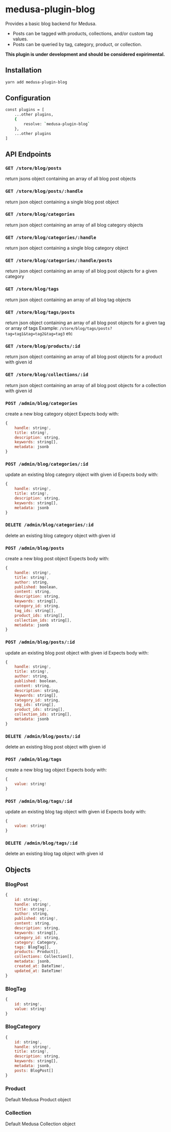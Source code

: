 # medusa-plugin-blog

Provides a basic blog backend for Medusa.  

- Posts can be tagged with products, collections, and/or custom tag values. 
- Posts can be queried by tag, category, product, or collection.  

**This plugin is under development and should be considered expirimental.**

## Installation

```bash
yarn add medusa-plugin-blog
```

## Configuration

```bash
const plugins = [
	...other plugins,
	{ 
		resolve: `medusa-plugin-blog`
	},
	...other plugins
]
```	

## API Endpoints

### `GET /store/blog/posts`
return jsons object containing an array of all blog post objects

### `GET /store/blog/posts/:handle`
return json object containing a single blog post object

### `GET /store/blog/categories`
return json object containing an array of all blog category objects

### `GET /store/blog/categories/:handle`
return json object containing a single blog category object

### `GET /store/blog/categories/:handle/posts`
return json object containing an array of all blog post objects for a given category

### `GET /store/blog/tags`
return json object containing an array of all blog tag objects

### `GET /store/blog/tags/posts`
return json object containing an array of all blog post objects for a given tag or array of tags
Example: `/store/blog/tags/posts?tag=tag1&tag=tag2&tag=tag3` etc

### `GET /store/blog/products/:id`
return json object containing an array of all blog post objects for a product with given id

### `GET /store/blog/collections/:id`
return json object containing an array of all blog post objects for a collection with given id

### `POST /admin/blog/categories`
create a new blog category object
Expects body with:
```js
{
	handle: string!,
	title: string!,
	description: string,
	keywords: string[],
	metadata: jsonb
}
```

### `POST /admin/blog/categories/:id`
update an existing blog category object with given id
Expects body with:
```js
{
	handle: string!,
	title: string!,
	description: string,
	keywords: string[],
	metadata: jsonb
}
```

### `DELETE /admin/blog/categories/:id`
delete an existing blog category object with given id

### `POST /admin/blog/posts`
create a new blog post object
Expects body with:
```js
{
	handle: string!,
	title: string!,
	author: string,
	published: boolean,
	content: string,
	description: string,
	keywords: string[],
	category_id: string,
	tag_ids: string[],
	product_ids: string[],
	collection_ids: string[],
	metadata: jsonb
}
```

### `POST /admin/blog/posts/:id`
update an existing blog post object with given id
Expects body with:
```js
{
	handle: string!,
	title: string!,
	author: string,
	published: boolean,
	content: string,
	description: string,
	keywords: string[],
	category_id: string,
	tag_ids: string[],
	product_ids: string[],
	collection_ids: string[],
	metadata: jsonb
}
```

### `DELETE /admin/blog/posts/:id`
delete an existing blog post object with given id

### `POST /admin/blog/tags`
create a new blog tag object
Expects body with:
```js
{
	value: string!
}
```

### `POST /admin/blog/tags/:id`
update an existing blog tag object with given id
Expects body with:
```js
{
	value: string!
}
```

### `DELETE /admin/blog/tags/:id`
delete an existing blog tag object with given id

## Objects

### BlogPost

```js
{
	id: string!,
	handle: string!,
	title: string!,
	author: string,
	published: string!,
	content: string,
	description: string,
	keywords: string[],
	category_id: string,
	category: Category,
	tags: BlogTag[],
	products: Product[],
	collections: Collection[],
	metadata: jsonb,
	created_at: DateTime!,
	updated_at: DateTime!
}
```

### BlogTag

```js
{
	id: string!,
	value: string!
}
```

### BlogCategory

```js
{
	id: string!,
	handle: string!,
	title: string!,
	description: string,
	keywords: string[],
	metadata: jsonb,
	posts: BlogPost[]
}
```

### Product

Default Medusa Product object

### Collection

Default Medusa Collection object
